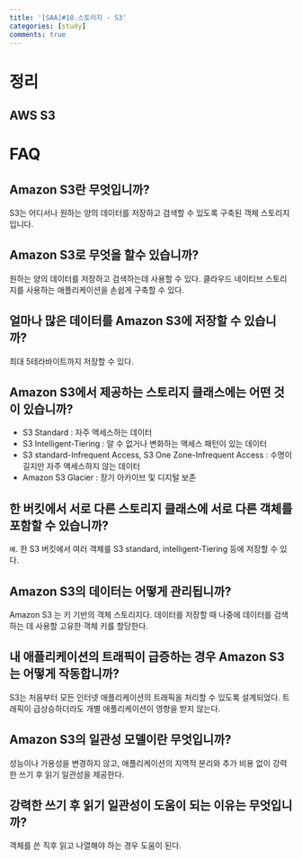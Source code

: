 ```yaml
---
title: '[SAA]#10.스토리지 - S3'
categories: [study]
comments: true
---
```


# 정리

## AWS S3


# FAQ

## Amazon S3란 무엇입니까?

S3는 어디서나 원하는 양의 데이터를 저장하고 검색할 수 있도록 구축된 객체 스토리지입니다.

## Amazon S3로 무엇을 할수 있습니까?

원하는 양의 데이터를 저장하고 검색하는데 사용할 수 있다. 클라우드 네이티브 스토리지를 사용하는 애플리케이션을 손쉽게 구축할 수 있다.

## 얼마나 많은 데이터를 Amazon S3에 저장할 수 있습니까?

최대 5테라바이트까지 저장할 수 있다.

## Amazon S3에서 제공하는 스토리지 클래스에는 어떤 것이 있습니까?

* S3 Standard : 자주 액세스하는 데이터
* S3 Intelligent-Tiering : 알 수 없거나 변화하는 액세스 패턴이 있는 데이터
* S3 standard-Infrequent Access, S3 One Zone-Infrequent Access : 수명이 길지만 자주 액세스하지 않는 데이터
* Amazon S3 Glacier : 장기 아카이브 및 디지털 보존

## 한 버킷에서 서로 다른 스토리지 클래스에 서로 다른 객체를 포함할 수 있습니까?

`예`. 한 S3 버킷에서 여러 객체를 S3 standard, intelligent-Tiering 등에 저장할 수 있다.

## Amazon S3의 데이터는 어떻게 관리됩니까?

Amazon S3 는 키 기반의 객체 스토리지다. 데이터를 저장할 때 나중에 데이터를 검색하는 데 사용할 고유한 객체 키를 할당한다.

## 내 애플리케이션의 트래픽이 급증하는 경우 Amazon S3는 어떻게 작동합니까?

S3는 처음부터 모든 인터넷 애플리케이션의 트래픽을 처리할 수 있도록 설계되었다. 트래픽이 급상승하더라도 개별 애플리케이션이 영향을 받지 않는다.

## Amazon S3의 일관성 모델이란 무엇입니까?

성능이나 가용성을 변경하지 않고, 애플리케이션의 지역적 분리와 추가 비용 없이 강력한 쓰기 후 읽기 일관성을 제공한다.

## 강력한 쓰기 후 읽기 일관성이 도움이 되는 이유는 무엇입니까?
객체를 쓴 직후 읽고 나열해야 하는 경우 도움이 된다.
